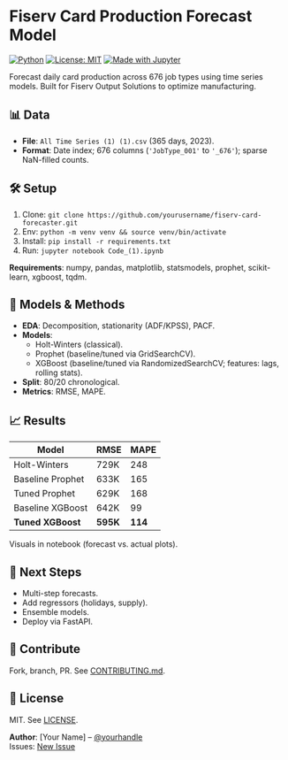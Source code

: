 # Fiserv Card Production Forecast Model

[![Python](https://img.shields.io/badge/Python-3.10%2B-blue.svg)](https://www.python.org/)
[![License: MIT](https://img.shields.io/badge/License-MIT-yellow.svg)](https://opensource.org/licenses/MIT)
[![Made with Jupyter](https://img.shields.io/badge/Made%20with-Jupyter-orange)](https://jupyter.org/)

Forecast daily card production across 676 job types using time series models. Built for Fiserv Output Solutions to optimize manufacturing.

## 📊 Data
- **File**: `All Time Series (1) (1).csv` (365 days, 2023).
- **Format**: Date index; 676 columns (`'JobType_001'` to `'_676'`); sparse NaN-filled counts.

## 🛠️ Setup
1. Clone: `git clone https://github.com/yourusername/fiserv-card-forecaster.git`
2. Env: `python -m venv venv && source venv/bin/activate`
3. Install: `pip install -r requirements.txt`
4. Run: `jupyter notebook Code_(1).ipynb`

**Requirements**: numpy, pandas, matplotlib, statsmodels, prophet, scikit-learn, xgboost, tqdm.

## 🔬 Models & Methods
- **EDA**: Decomposition, stationarity (ADF/KPSS), PACF.
- **Models**:
  - Holt-Winters (classical).
  - Prophet (baseline/tuned via GridSearchCV).
  - XGBoost (baseline/tuned via RandomizedSearchCV; features: lags, rolling stats).
- **Split**: 80/20 chronological.
- **Metrics**: RMSE, MAPE.

## 📈 Results
| Model                  | RMSE      | MAPE   |
|------------------------|-----------|--------|
| Holt-Winters          | 729K     | 248   |
| Baseline Prophet      | 633K     | 165   |
| Tuned Prophet         | 629K     | 168   |
| Baseline XGBoost      | 642K     | 99    |
| **Tuned XGBoost**     | **595K** | **114**|

Visuals in notebook (forecast vs. actual plots).

## 🚀 Next Steps
- Multi-step forecasts.
- Add regressors (holidays, supply).
- Ensemble models.
- Deploy via FastAPI.

## 🤝 Contribute
Fork, branch, PR. See [CONTRIBUTING.md](CONTRIBUTING.md).

## 📝 License
MIT. See [LICENSE](LICENSE).

**Author**: [Your Name] – [@yourhandle](https://x.com/yourhandle)  
Issues: [New Issue](https://github.com/yourusername/fiserv-card-forecaster/issues/new)

